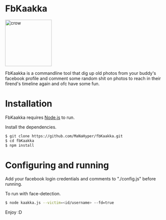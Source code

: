 # FbKaakka

<img src="https://image.flaticon.com/icons/png/512/92/92031.png" alt="crow" width="150" height="150" />

FbKaakka is a commandline tool that dig up old photos from your buddy's facebook profile and comment some random shit on photos to reach 
in their firend's timeline again and ofc have some fun.

# Installation

FbKaakka requires [Node.js](https://nodejs.org/en/download/) to run.

Install the dependencies.

```sh
$ git clone https://github.com/MaNaHyper/fbKaakka.git
$ cd fbKaakka
$ npm install
```
# Configuring and running

Add your facebook login credentials and comments to "./config.js" before running.

To run with face-detection.
```sh
$ node kaakka.js --victim=<id/username> --fd=true
```
Enjoy :D
